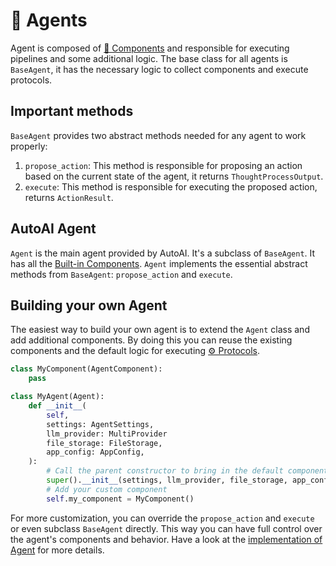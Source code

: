 # 🤖 Agents

Agent is composed of [🧩 Components](./components.md) and responsible for executing pipelines and some additional logic. The base class for all agents is `BaseAgent`, it has the necessary logic to collect components and execute protocols.

## Important methods

`BaseAgent` provides two abstract methods needed for any agent to work properly:
1. `propose_action`: This method is responsible for proposing an action based on the current state of the agent, it returns `ThoughtProcessOutput`.
2. `execute`: This method is responsible for executing the proposed action, returns `ActionResult`.

## AutoAI Agent

`Agent` is the main agent provided by AutoAI. It's a subclass of `BaseAgent`. It has all the [Built-in Components](./built-in-components.md). `Agent` implements the essential abstract methods from `BaseAgent`: `propose_action` and `execute`.

## Building your own Agent

The easiest way to build your own agent is to extend the `Agent` class and add additional components. By doing this you can reuse the existing components and the default logic for executing [⚙️ Protocols](./protocols.md).

```py
class MyComponent(AgentComponent):
    pass

class MyAgent(Agent):
    def __init__(
        self,
        settings: AgentSettings,
        llm_provider: MultiProvider
        file_storage: FileStorage,
        app_config: AppConfig,
    ):
        # Call the parent constructor to bring in the default components
        super().__init__(settings, llm_provider, file_storage, app_config)
        # Add your custom component
        self.my_component = MyComponent()
```

For more customization, you can override the `propose_action` and `execute` or even subclass `BaseAgent` directly. This way you can have full control over the agent's components and behavior. Have a look at the [implementation of Agent](https://github.com/RixyAI/AutoAI/tree/master/autoai/autoai/agents/agent.py) for more details.
